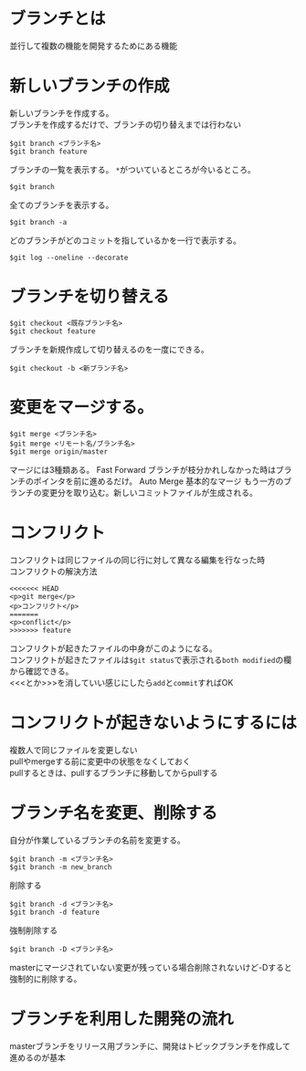 # ブランチとは  
並行して複数の機能を開発するためにある機能  
# 新しいブランチの作成  
新しいブランチを作成する。  
ブランチを作成するだけで、ブランチの切り替えまでは行わない
```
$git branch <ブランチ名>
$git branch feature
```
ブランチの一覧を表示する。 
`*`がついているところが今いるところ。  
```
$git branch
```
全てのブランチを表示する。  
```
$git branch -a
```
どのブランチがどのコミットを指しているかを一行で表示する。  
```
$git log --oneline --decorate
```
# ブランチを切り替える  
```
$git checkout <既存ブランチ名>
$git checkout feature
```
ブランチを新規作成して切り替えるのを一度にできる。
```
$git checkout -b <新ブランチ名>
```
# 変更をマージする。  
```
$git merge <ブランチ名>
$git merge <リモート名/ブランチ名>
$git merge origin/master
```
マージには3種類ある。
Fast Forward ブランチが枝分かれしなかった時はブランチのポインタを前に進めるだけ。 
Auto Merge 基本的なマージ もう一方のブランチの変更分を取り込む。新しいコミットファイルが生成される。
#  コンフリクト  
コンフリクトは同じファイルの同じ行に対して異なる編集を行なった時  
コンフリクトの解決方法  
```
<<<<<<< HEAD
<p>git merge</p>
<p>コンフリクト</p>
=======
<p>conflict</p>
>>>>>>> feature
```
コンフリクトが起きたファイルの中身がこのようになる。  
コンフリクトが起きたファイルは`$git status`で表示される`both modified`の欄から確認できる。  
<<<とか>>>を消していい感じにしたら`add`と`commit`すればOK
# コンフリクトが起きないようにするには
複数人で同じファイルを変更しない  
pullやmergeする前に変更中の状態をなくしておく  
pullするときは、pullするブランチに移動してからpullする  
# ブランチ名を変更、削除する  
自分が作業しているブランチの名前を変更する。
```
$git branch -m <ブランチ名>
$git branch -m new_branch
```
削除する
```
$git branch -d <ブランチ名>
$git branch -d feature
```
強制削除する  
```
$git branch -D <ブランチ名>
```
masterにマージされていない変更が残っている場合削除されないけど-Dすると強制的に削除する。
# ブランチを利用した開発の流れ
masterブランチをリリース用ブランチに、開発はトピックブランチを作成して進めるのが基本  
